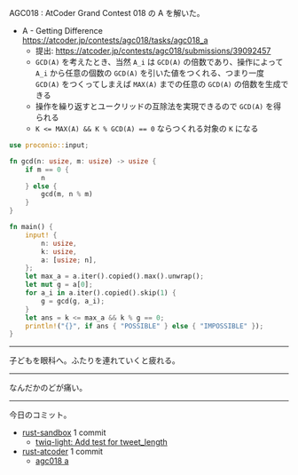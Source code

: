 AGC018 : AtCoder Grand Contest 018 の A を解いた。

- A - Getting Difference
  <https://atcoder.jp/contests/agc018/tasks/agc018_a>
  - 提出: <https://atcoder.jp/contests/agc018/submissions/39092457>
  - `GCD(A)` を考えたとき、当然 `A_i` は `GCD(A)` の倍数であり、操作によって `A_i` から任意の個数の `GCD(A)` を引いた値をつくれる、つまり一度 `GCD(A)` をつくってしまえば `MAX(A)` までの任意の `GCD(A)` の倍数を生成できる
  - 操作を繰り返すとユークリッドの互除法を実現できるので `GCD(A)` を得られる
  - `K <= MAX(A) && K % GCD(A) == 0` ならつくれる対象の `K` になる

```rust
use proconio::input;

fn gcd(n: usize, m: usize) -> usize {
    if m == 0 {
        n
    } else {
        gcd(m, n % m)
    }
}

fn main() {
    input! {
        n: usize,
        k: usize,
        a: [usize; n],
    };
    let max_a = a.iter().copied().max().unwrap();
    let mut g = a[0];
    for a_i in a.iter().copied().skip(1) {
        g = gcd(g, a_i);
    }
    let ans = k <= max_a && k % g == 0;
    println!("{}", if ans { "POSSIBLE" } else { "IMPOSSIBLE" });
}
```

---

子どもを眼科へ。ふたりを連れていくと疲れる。

---

なんだかのどが痛い。

---

今日のコミット。

- [rust-sandbox](https://github.com/bouzuya/rust-sandbox) 1 commit
  - [twiq-light: Add test for tweet_length](https://github.com/bouzuya/rust-sandbox/commit/2a02694758cc0135c09564ffce65abe9c348f5ad)
- [rust-atcoder](https://github.com/bouzuya/rust-atcoder) 1 commit
  - [agc018 a](https://github.com/bouzuya/rust-atcoder/commit/cf8be2156c66805f82764f25929da0163fd05fbf)
